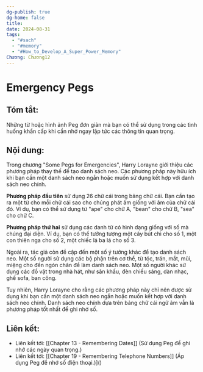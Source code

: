 ```yaml
---
dg-publish: true
dg-home: false
title: 
date: 2024-08-31
tags:
  - "#sach"
  - "#memory"
  - "#How_to_Develop_A_Super_Power_Memory"
Chương: Chương12
---
```

# Emergency Pegs
## Tóm tắt:
Những từ hoặc hình ảnh Peg đơn giản mà bạn có thể sử dụng trong các tình huống khẩn cấp khi cần nhớ ngay lập tức các thông tin quan trọng.

## Nội dung:
Trong chương "Some Pegs for Emergencies", Harry Lorayne giới thiệu các phương pháp thay thế để tạo danh sách neo. Các phương pháp này hữu ích khi bạn cần một danh sách neo ngắn hoặc muốn sử dụng kết hợp với danh sách neo chính.

**Phương pháp đầu tiên** sử dụng 26 chữ cái trong bảng chữ cái. Bạn cần tạo ra một từ cho mỗi chữ cái sao cho chúng phát âm giống với âm của chữ cái đó. Ví dụ, bạn có thể sử dụng từ "ape" cho chữ A, "bean" cho chữ B, "sea" cho chữ C.

**Phương pháp thứ hai** sử dụng các danh từ có hình dạng giống với số mà chúng đại diện. Ví dụ, bạn có thể tưởng tượng một cây bút chì cho số 1, một con thiên nga cho số 2, một chiếc lá ba lá cho số 3.

Ngoài ra, tác giả còn đề cập đến một số ý tưởng khác để tạo danh sách neo. Một số người sử dụng các bộ phận trên cơ thể, từ tóc, trán, mắt, mũi, miệng cho đến ngón chân để làm danh sách neo. Một số người khác sử dụng các đồ vật trong nhà hát, như sân khấu, đèn chiếu sáng, dàn nhạc, ghế sofa, ban công.

Tuy nhiên, Harry Lorayne cho rằng các phương pháp này chỉ nên được sử dụng khi bạn cần một danh sách neo ngắn hoặc muốn kết hợp với danh sách neo chính. Danh sách neo chính dựa trên bảng chữ cái ngữ âm vẫn là phương pháp tốt nhất để ghi nhớ số.
## **Liên kết**:
- Liên kết tới: [[Chapter 13 - Remembering Dates]] (Sử dụng Peg để ghi nhớ các ngày quan trọng.)
- Liên kết tới: [[Chapter 19 - Remembering Telephone Numbers]] (Áp dụng Peg để nhớ số điện thoại.)]()